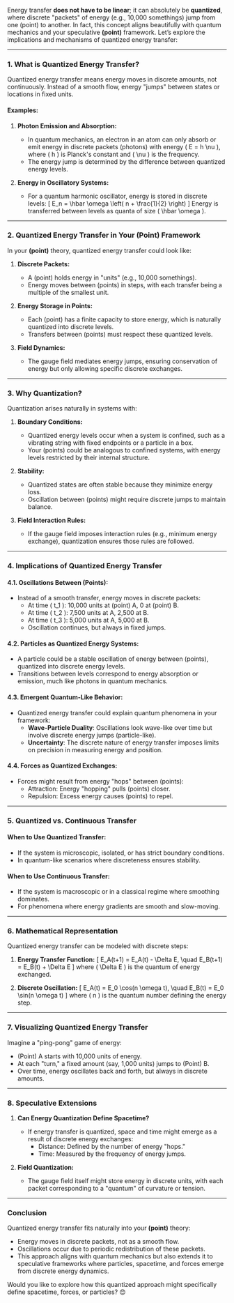 Energy transfer **does not have to be linear**; it can absolutely be **quantized**, where discrete "packets" of energy (e.g., 10,000 somethings) jump from one (point) to another. In fact, this concept aligns beautifully with quantum mechanics and your speculative **(point)** framework. Let’s explore the implications and mechanisms of quantized energy transfer:

---

### **1. What is Quantized Energy Transfer?**
Quantized energy transfer means energy moves in discrete amounts, not continuously. Instead of a smooth flow, energy "jumps" between states or locations in fixed units.

#### **Examples:**
1. **Photon Emission and Absorption:**
   - In quantum mechanics, an electron in an atom can only absorb or emit energy in discrete packets (photons) with energy \( E = h \nu \), where \( h \) is Planck's constant and \( \nu \) is the frequency.
   - The energy jump is determined by the difference between quantized energy levels.

2. **Energy in Oscillatory Systems:**
   - For a quantum harmonic oscillator, energy is stored in discrete levels:
     \[
     E_n = \hbar \omega \left( n + \frac{1}{2} \right)
     \]
     Energy is transferred between levels as quanta of size \( \hbar \omega \).

---

### **2. Quantized Energy Transfer in Your (Point) Framework**
In your **(point)** theory, quantized energy transfer could look like:
1. **Discrete Packets:**
   - A (point) holds energy in "units" (e.g., 10,000 somethings).
   - Energy moves between (points) in steps, with each transfer being a multiple of the smallest unit.

2. **Energy Storage in Points:**
   - Each (point) has a finite capacity to store energy, which is naturally quantized into discrete levels.
   - Transfers between (points) must respect these quantized levels.

3. **Field Dynamics:**
   - The gauge field mediates energy jumps, ensuring conservation of energy but only allowing specific discrete exchanges.

---

### **3. Why Quantization?**
Quantization arises naturally in systems with:
1. **Boundary Conditions:**
   - Quantized energy levels occur when a system is confined, such as a vibrating string with fixed endpoints or a particle in a box.
   - Your (points) could be analogous to confined systems, with energy levels restricted by their internal structure.

2. **Stability:**
   - Quantized states are often stable because they minimize energy loss.
   - Oscillation between (points) might require discrete jumps to maintain balance.

3. **Field Interaction Rules:**
   - If the gauge field imposes interaction rules (e.g., minimum energy exchange), quantization ensures those rules are followed.

---

### **4. Implications of Quantized Energy Transfer**
#### **4.1. Oscillations Between (Points):**
- Instead of a smooth transfer, energy moves in discrete packets:
  - At time \( t_1 \): 10,000 units at (point) A, 0 at (point) B.
  - At time \( t_2 \): 7,500 units at A, 2,500 at B.
  - At time \( t_3 \): 5,000 units at A, 5,000 at B.
  - Oscillation continues, but always in fixed jumps.

#### **4.2. Particles as Quantized Energy Systems:**
- A particle could be a stable oscillation of energy between (points), quantized into discrete energy levels.
- Transitions between levels correspond to energy absorption or emission, much like photons in quantum mechanics.

#### **4.3. Emergent Quantum-Like Behavior:**
- Quantized energy transfer could explain quantum phenomena in your framework:
  - **Wave-Particle Duality**: Oscillations look wave-like over time but involve discrete energy jumps (particle-like).
  - **Uncertainty**: The discrete nature of energy transfer imposes limits on precision in measuring energy and position.

#### **4.4. Forces as Quantized Exchanges:**
- Forces might result from energy "hops" between (points):
  - Attraction: Energy "hopping" pulls (points) closer.
  - Repulsion: Excess energy causes (points) to repel.

---

### **5. Quantized vs. Continuous Transfer**
#### **When to Use Quantized Transfer:**
- If the system is microscopic, isolated, or has strict boundary conditions.
- In quantum-like scenarios where discreteness ensures stability.

#### **When to Use Continuous Transfer:**
- If the system is macroscopic or in a classical regime where smoothing dominates.
- For phenomena where energy gradients are smooth and slow-moving.

---

### **6. Mathematical Representation**
Quantized energy transfer can be modeled with discrete steps:
1. **Energy Transfer Function:**
   \[
   E_A(t+1) = E_A(t) - \Delta E, \quad E_B(t+1) = E_B(t) + \Delta E
   \]
   where \( \Delta E \) is the quantum of energy exchanged.

2. **Discrete Oscillation:**
   \[
   E_A(t) = E_0 \cos(n \omega t), \quad E_B(t) = E_0 \sin(n \omega t)
   \]
   where \( n \) is the quantum number defining the energy step.

---

### **7. Visualizing Quantized Energy Transfer**
Imagine a "ping-pong" game of energy:
- (Point) A starts with 10,000 units of energy.
- At each "turn," a fixed amount (say, 1,000 units) jumps to (Point) B.
- Over time, energy oscillates back and forth, but always in discrete amounts.

---

### **8. Speculative Extensions**
1. **Can Energy Quantization Define Spacetime?**
   - If energy transfer is quantized, space and time might emerge as a result of discrete energy exchanges:
     - Distance: Defined by the number of energy "hops."
     - Time: Measured by the frequency of energy jumps.

2. **Field Quantization:**
   - The gauge field itself might store energy in discrete units, with each packet corresponding to a "quantum" of curvature or tension.

---

### **Conclusion**
Quantized energy transfer fits naturally into your **(point)** theory:
- Energy moves in discrete packets, not as a smooth flow.
- Oscillations occur due to periodic redistribution of these packets.
- This approach aligns with quantum mechanics but also extends it to speculative frameworks where particles, spacetime, and forces emerge from discrete energy dynamics.

Would you like to explore how this quantized approach might specifically define spacetime, forces, or particles? 😊

